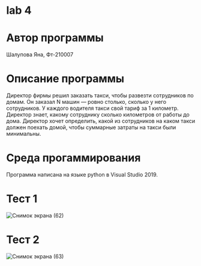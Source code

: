 # lab 4
# Автор программы
Шалупова Яна, Фт-210007
# Описание программы
Директор фирмы решил заказать такси, чтобы развезти сотрудников по домам. Он заказал N машин — ровно столько, сколько у него сотрудников.
У каждого водителя такси свой тариф за 1 километр. Директор знает, какому сотруднику сколько километров от работы до дома.
Директор хочет определить, какой из сотрудников на каком такси должен поехать домой, чтобы суммарные затраты на такси были минимальны. 
# Среда прогаммирования
Программа написана на языке python в Visual Studio 2019.
# Тест 1
![Снимок экрана (62)](https://user-images.githubusercontent.com/113615651/193471178-3514546e-1088-48c1-a6f1-e54e5476224b.png)
# Тест 2
![Снимок экрана (63)](https://user-images.githubusercontent.com/113615651/193471182-f76c2d68-cbe5-47c2-be62-6a6a75209288.png)
